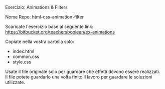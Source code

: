 Esercizio: Animations & Filters

Nome Repo: html-css-animation-filter

Scaricate l'esercizio base al seguente link: https://bitbucket.org/teachersboolean/ex-animations

Copiate nella vostra cartella solo:
* index.html
* common.css
* style.css

Usate il file originale solo per guardare che effetti devono essere realizzati.
Il file potete guardarlo una volta finito il lavoro per guardare le soluzioni utilizzate.
